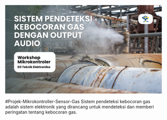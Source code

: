 <img src="https://github.com/AhmadHaniF1145/Projek-Mikrokontroller-Sensor-Gas/blob/1a465ec70232cad5325dc8e780bbecd1d6830d84/Assets/Banner%20Github%20Projek%20Gas.png" alt="banner github">

#Projek-Mikrokontroller-Sensor-Gas
Sistem pendeteksi kebocoran gas adalah sistem elektronik yang dirancang untuk mendeteksi dan memberi peringatan tentang kebocoran gas.
